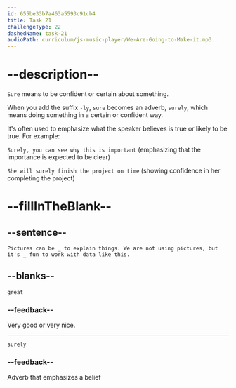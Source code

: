 ```yaml
---
id: 655be33b7a463a5593c91cb4
title: Task 21
challengeType: 22
dashedName: task-21
audioPath: curriculum/js-music-player/We-Are-Going-to-Make-it.mp3
---
```


<!--
AUDIO REFERENCE: 
Sarah: Pictures can be great to explain things. We are not using pictures, but it's surely fun to work with data like this.
-->

# --description--

`Sure` means to be confident or certain about something.

When you add the suffix `-ly`, `sure` becomes an adverb, `surely`, which means doing something in a certain or confident way.

It's often used to emphasize what the speaker believes is true or likely to be true. For example:

`Surely, you can see why this is important` (emphasizing that the importance is expected to be clear)

`She will surely finish the project on time` (showing confidence in her completing the project)

# --fillInTheBlank--

## --sentence--

`Pictures can be _ to explain things. We are not using pictures, but it's _ fun to work with data like this.`

## --blanks--

`great`

### --feedback--

Very good or very nice.

---

`surely`

### --feedback--

Adverb that emphasizes a belief 
